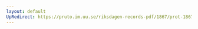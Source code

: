```yaml
---
layout: default
UpRedirect: https://pruto.im.uu.se/riksdagen-records-pdf/1867/prot-1867--fk--508/prot-1867--fk--508_020.pdf
---
```

